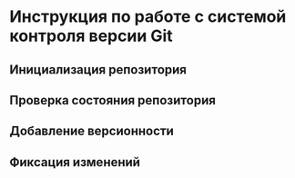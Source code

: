 # **Инструкция по работе с системой контроля версии Git**

## Инициализация репозитория

## Проверка состояния репозитория

## Добавление версионности

## Фиксация изменений

